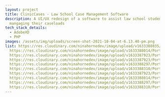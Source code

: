 ```yaml
---
layout: project
title: ClinicCases - Law School Case Management Software
description: A UI/UX redesign of a software to assist law school students in
  mangaging their caseloads
tech_stack_details:
  - AdobeXD
  - PHP
images: /assets/img/uploads/screen-shot-2021-10-04-at-6.13.40-pm.png
list: https://res.cloudinary.com/ninahornedev/image/upload/v1633388035/Portfolio/Screen_Shot_2021-10-04_at_6.53.53_PM_ojnwx5.png,
  https://res.cloudinary.com/ninahornedev/image/upload/v1633388014/Portfolio/Screen_Shot_2021-10-04_at_6.53.31_PM_ek6uyx.png,
  https://res.cloudinary.com/ninahornedev/image/upload/v1633387923/Portfolio/Screen_Shot_2021-10-04_at_6.13.40_PM_hooims.png,
  https://res.cloudinary.com/ninahornedev/image/upload/v1633387923/Portfolio/Screen_Shot_2021-10-04_at_6.14.44_PM_jb2s0l.png,
  https://res.cloudinary.com/ninahornedev/image/upload/v1633388297/Portfolio/Screen_Shot_2021-10-04_at_6.58.14_PM_r9bxlx.png,
  https://res.cloudinary.com/ninahornedev/image/upload/v1633388310/Portfolio/Screen_Shot_2021-10-04_at_6.58.28_PM_ag0g06.png,
  https://res.cloudinary.com/ninahornedev/image/upload/v1633387923/Portfolio/Screen_Shot_2021-10-04_at_6.14.44_PM_jb2s0l.png,
  https://res.cloudinary.com/ninahornedev/image/upload/v1633388014/Portfolio/Screen_Shot_2021-10-04_at_6.53.31_PM_ek6uyx.png,
  https://res.cloudinary.com/ninahornedev/image/upload/v1633388297/Portfolio/Screen_Shot_2021-10-04_at_6.58.14_PM_r9bxlx.png,
  https://res.cloudinary.com/ninahornedev/image/upload/v1633388310/Portfolio/Screen_Shot_2021-10-04_at_6.58.28_PM_ag0g06.png
---
```

